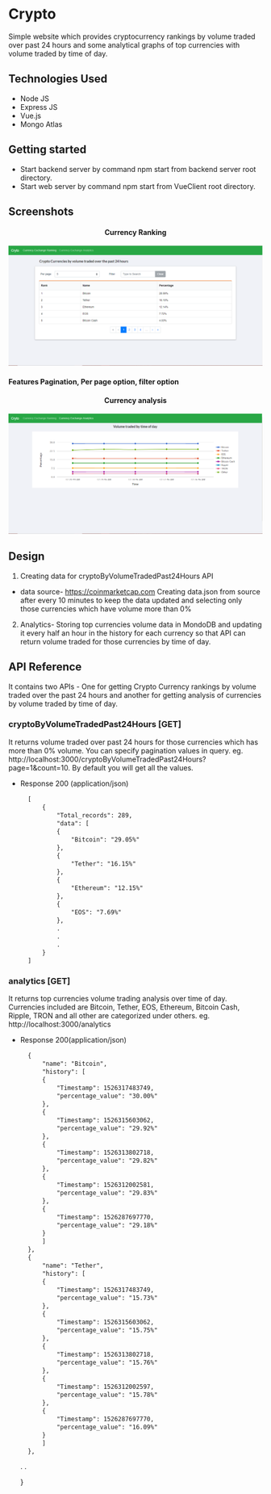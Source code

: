 # Crypto
Simple website which provides cryptocurrency rankings by volume traded over past 24 hours and some analytical graphs of top currencies with volume traded by time of day.

## Technologies Used
- Node JS 
- Express JS
- Vue.js
- Mongo Atlas

## Getting started
- Start backend server by command npm start from backend server root directory.
- Start web server by command npm start from VueClient root directory.

## Screenshots
<p align="center"><h4 align="center">Currency Ranking</h4><img src="https://github.com/Sagar-Mane/Crypto/blob/master/docs/screenshots/Ranking.PNG"/>

#### Features Pagination, Per page option, filter option

<p align="center"><h4 align="center">Currency analysis</h4><img src="https://github.com/Sagar-Mane/Crypto/blob/master/docs/screenshots/analytics.PNG"/>

## Design
1. Creating data for cryptoByVolumeTradedPast24Hours API
- data source- https://coinmarketcap.com Creating data.json from source after every 10 minutes to keep the data updated and selecting only those currencies which have volume more than 0% 
2. Analytics- Storing top currencies volume data in MondoDB and updating it every half an hour in the history for each currency so that API can return volume traded for those currencies by time of day.

## API Reference 
It contains two APIs -  One for getting Crypto Currency rankings by volume traded over the past 24 hours 
and another for getting analysis of currencies by volume traded by time of day.

### cryptoByVolumeTradedPast24Hours [GET]
It returns volume traded over past 24 hours for those currencies which has more than 0% volume. You can specify pagination values in query.
eg. http://localhost:3000/cryptoByVolumeTradedPast24Hours?page=1&count=10. By default you will get all the values.

+ Response 200 (application/json)

        [
            {
                "Total_records": 289,
                "data": [
                {
                    "Bitcoin": "29.05%"
                },
                {
                    "Tether": "16.15%"
                },
                {
                    "Ethereum": "12.15%"
                },
                {
                    "EOS": "7.69%"
                },
                .
                .
                .
            }
        ]

### analytics [GET]

It returns top currencies volume trading analysis over time of day.
Currencies included are Bitcoin, Tether, EOS, Ethereum, Bitcoin Cash, Ripple, TRON and all other are categorized under others.
eg. http://localhost:3000/analytics

+ Response 200(application/json)

        {
            "name": "Bitcoin",
            "history": [
            {
                "Timestamp": 1526317483749,
                "percentage_value": "30.00%"
            },
            {
                "Timestamp": 1526315603062,
                "percentage_value": "29.92%"
            },
            {
                "Timestamp": 1526313802718,
                "percentage_value": "29.82%"
            },
            {
                "Timestamp": 1526312002581,
                "percentage_value": "29.83%"
            },
            {
                "Timestamp": 1526287697770,
                "percentage_value": "29.18%"
            }
            ]
        },
        {
            "name": "Tether",
            "history": [
            {
                "Timestamp": 1526317483749,
                "percentage_value": "15.73%"
            },
            {
                "Timestamp": 1526315603062,
                "percentage_value": "15.75%"
            },
            {
                "Timestamp": 1526313802718,
                "percentage_value": "15.76%"
            },
            {
                "Timestamp": 1526312002597,
                "percentage_value": "15.78%"
            },
            {
                "Timestamp": 1526287697770,
                "percentage_value": "16.09%"
            }
            ]
        },
    .
    .
  
    }
